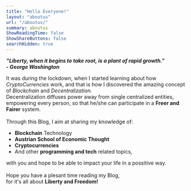 ```yaml
---
title: "Hello Everyone!"
layout: "aboutus"
url: "/aboutus/"
summary: aboutus
ShowReadingTime: false
ShowShareButtons: false
searchHidden: true
---
```


***“Liberty, when it begins to take root, is a plant of rapid growth.”***  
***\- George Washington***

It was during the lockdown, when I started learning about how _CryptoCurrencies_ work, and that is how I discovered
the amazing concept of _Blockchain_ and _Decentralization_.
\
Decentralization diffuses power away from single centralized entities, empowering every person, so that he/she can participate in a **Freer and Fairer** system.
\
\
Through this Blog, I aim at sharing my knowledge of:
- **Blockchain** Technology
- **Austrian School of Economic Thought**
- **Cryptocurrencies**
- And other **programming and tech** related topics,

with you and hope to be able to impact your life in a possitive way.
\
\
Hope you have a plesant time reading my Blog,\
for it's all about **Liberty and Freedom!**	
